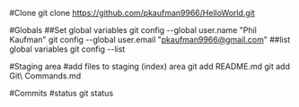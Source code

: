 



#Clone
git clone https://github.com/pkaufman9966/HelloWorld.git

#Globals
##Set global variables
git config --global user.name "Phil Kaufman"
git config --global user.email "pkaufman9966@gmail.com"
##list global variables
git config --list

#Staging area
#add files to staging (index) area
git add README.md 
git add Git\ Commands.md

#Commits
#status
git status


